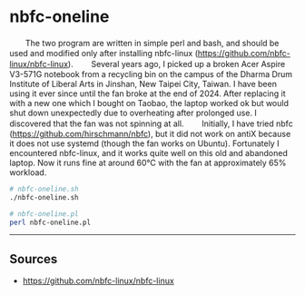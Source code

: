 # nbfc-oneline
　　The two program are written in simple perl and bash, and should be used and modified only after installing nbfc-linux (https://github.com/nbfc-linux/nbfc-linux). 
　　Several years ago, I picked up a broken Acer Aspire V3-571G notebook from a recycling bin on the campus of the Dharma Drum Institute of Liberal Arts in Jinshan, New Taipei City, Taiwan. I have been using it ever since until the fan broke at the end of 2024. After replacing it with a new one which I bought on Taobao, the laptop worked ok but would shut down unexpectedly due to overheating after prolonged use. I discovered that the fan was not spinning at all. 
　　Initially, I have tried nbfc (https://github.com/hirschmann/nbfc), but it did not work on antiX because it does not use systemd (though the fan works on Ubuntu). Fortunately I encountered nbfc-linux, and it works quite well on this old and abandoned laptop. Now it runs fine at around 60°C with the fan at approximately 65% workload. 

```bash
# nbfc-oneline.sh
./nbfc-oneline.sh
```

```bash
# nbfc-oneline.pl
perl nbfc-oneline.pl
```

----------------------------------
## Sources
- https://github.com/nbfc-linux/nbfc-linux
